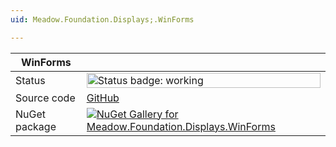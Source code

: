 ```yaml
---
uid: Meadow.Foundation.Displays;.WinForms

---
```


| WinForms | |
|--------|--------|
| Status | <img src="https://img.shields.io/badge/Working-brightgreen" style="width: auto; height: -webkit-fill-available;" alt="Status badge: working" /> |
| Source code | [GitHub](https://github.com/WildernessLabs/Meadow.Foundation/tree/main/Source/Meadow.Foundation.Peripherals/Displays.WinForms) |
| NuGet package | <a href="https://www.nuget.org/packages/Meadow.Foundation.Displays.WinForms/" target="_blank"><img src="https://img.shields.io/nuget/v/Meadow.Foundation.Displays.WinForms.svg?label=Meadow.Foundation.Displays.WinForms" alt="NuGet Gallery for Meadow.Foundation.Displays.WinForms" /></a> |

